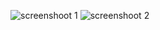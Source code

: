 ![screenshoot 1](https://github.com/Khalishah18/079__RestAPI/assets/114916268/5615dee5-c01d-4c7c-9052-119355087191)
![screenshoot 2](https://github.com/Khalishah18/079__RestAPI/assets/114916268/6d3a382e-0a56-44b2-9bb1-806ab6c4521d)
